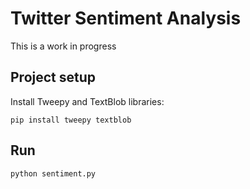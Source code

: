 # Twitter Sentiment Analysis

This is a work in progress


## Project setup

Install Tweepy and TextBlob libraries:
```
pip install tweepy textblob
```


## Run

```
python sentiment.py
```